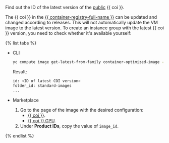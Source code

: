 Find out the ID of the latest version of the [public](../../compute/operations/images-with-pre-installed-software/get-list.md) {{ coi }}.

The {{ coi }} in the [{{ container-registry-full-name }}](../../container-registry/) can be updated and changed according to releases. This will not automatically update the VM image to the latest version. To create an instance group with the latest {{ coi }} version, you need to check whether it's available yourself:

{% list tabs %}

- CLI

  ```bash
  yc compute image get-latest-from-family container-optimized-image --folder-id standard-images
  ```

  Result:

  ```bash
  id: <ID of latest COI version>
  folder_id: standard-images
  ...
  ```

- Marketplace
  
  1. Go to the page of the image with the desired configuration:
     * [{{ coi }}](https://cloud.yandex.com/en/marketplace/products/yc/container-optimized-image).
     * [{{ coi }} GPU](https://cloud.yandex.com/en/marketplace/products/yc/container-optimized-image-gpu).
  1. Under **Product IDs**, copy the value of `image_id`.

{% endlist %}